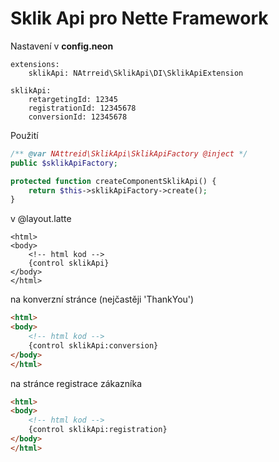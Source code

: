# Sklik Api pro Nette Framework

Nastavení v **config.neon**
```neon
extensions:
    sklikApi: NAtrreid\SklikApi\DI\SklikApiExtension

sklikApi:
    retargetingId: 12345
    registrationId: 12345678
    conversionId: 12345678
```

Použití
```php
/** @var NAttreid\SklikApi\SklikApiFactory @inject */
public $sklikApiFactory;

protected function createComponentSklikApi() {
    return $this->sklikApiFactory->create();
}
```

v @layout.latte
```latte
<html>
<body>
    <!-- html kod -->
    {control sklikApi}
</body>
</html>
```

na konverzní stránce (nejčastěji 'ThankYou')
```html
<html>
<body>
    <!-- html kod -->
    {control sklikApi:conversion}
</body>
</html>
```

na stránce registrace zákazníka
```html
<html>
<body>
    <!-- html kod -->
    {control sklikApi:registration}
</body>
</html>
```